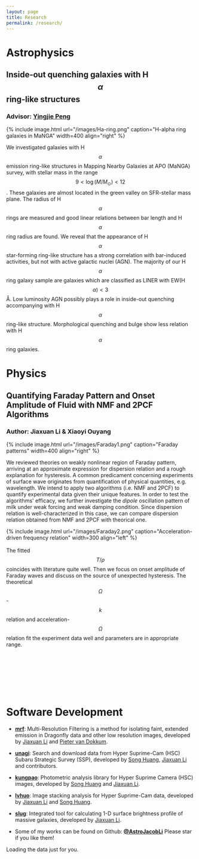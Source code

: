 ```yaml
---
layout: page
title: Research
permalink: /research/
---
```


# Astrophysics
## Inside-out quenching galaxies with H$$\alpha$$ ring-like structures
### Advisor: [**Yingjie Peng**](http://kiaa.pku.edu.cn/people/yingjie-peng)

{% include image.html url="/images/Ha-ring.png" caption="H-alpha ring galaxies in MaNGA" width=400 align="right" %}

We investigated galaxies with H$$\alpha$$ emission ring-like structures in Mapping Nearby Galaxies at APO (MaNGA) survey, with stellar mass in the range $$9 <\log(M/M_\odot) < 12$$. These galaxies are almost
located in the green valley on SFR-stellar mass plane. The radius of H$$\alpha$$ rings are measured and good
linear relations between bar length and H$$\alpha$$ ring radius are found. We reveal that the appearance of H$$\alpha$$ star-forming ring-like structure has a strong correlation with bar-induced activities, but not with active galactic nuclei (AGN). The majority of our H$$\alpha$$ ring galaxy sample are galaxies which are classified as LINER with EW(H$$\alpha)< 3$$Å. Low luminosity AGN possibly plays a role in inside-out quenching accompanying with H$$\alpha$$ ring-like structure. Morphological quenching and bulge show less relation with H$$\alpha$$ ring galaxies.

# Physics
## Quantifying Faraday Pattern and Onset Amplitude of Fluid with NMF and 2PCF Algorithms
### Author: Jiaxuan Li & Xiaoyi Ouyang

{% include image.html url="/images/Faraday1.png" caption="Faraday patterns" width=400 align="right" %}


We reviewed theories on weakly nonlinear region of Faraday pattern, arriving at an approximate expression for dispersion relation and a rough explanation for hysteresis. A common predicament concerning experiments of surface wave originates from quantification of physical quantities, e.g. wavelength. We intend to apply two algorithms (i.e. NMF and 2PCF) to quantify experimental data given their unique features. In order to test the algorithms' efficacy, we further investigate the _dipole_ oscillation pattern of milk under weak forcing and weak damping condition. Since dispersion relation is well-characterized in this case, we can compare dispersion relation obtained from NMF and 2PCF with theorical one.

{% include image.html url="/images/Faraday2.png" caption="Acceleration-driven frequency relation" width=300 align="left" %}
<br>
<br>
 The fitted $$T/\rho$$ coincides with literature quite well. Then we focus on onset amplitude of Faraday waves and discuss on the source of unexpected hysteresis. The theoretical $$\Omega$$-$$k$$ relation and acceleration-$$\Omega$$ relation fit the experiment data well and parameters are in appropriate range.

<br>
<br>
<br>
<br>
<br>
<br>

# Software Development
- [**mrf**](https://mrfiltering.readthedocs.io/en/latest/): Multi-Resolution Filtering is a method for isolating faint, extended emission in Dragonfly data and other low resolution images, developed by [Jiaxuan Li](http://astrojacobli.github.io) and [Pieter van Dokkum](http://pietervandokkum.com).

- [**unagi**](https://github.com/dr-guangtou/unagi): Search and download data from Hyper Suprime-Cam (HSC) Subaru Strategic Survey (SSP), developed by [Song Huang](http://dr-guangtou.github.io), [Jiaxuan Li](http://astrojacobli.github.io) and contributors.

- [**kungpao**](https://github.com/dr-guangtou/kungpao): Photometric analysis library for Hyper Suprime Camera (HSC) images, developed by [Song Huang](http://dr-guangtou.github.io) and [Jiaxuan Li](http://astrojacobli.github.io).

- [**lvhuo**](https://github.com/dr-guangtou/lvhuo): Image stacking analysis for Hyper Suprime-Cam data, developed by [Jiaxuan Li](http://astrojacobli.github.io) and [Song Huang](http://dr-guangtou.github.io).

- [**slug**](https://github.com/AstroJacobLi/slug): Integrated tool for calculating 1-D surface brightness profile of massive galaxies, developed by [Jiaxuan Li](http://astrojacobli.github.io).

- Some of my works can be found on Github: [**@AstroJacobLi**](https://github.com/AstroJacobLi) Please star if you like them!

<!-- https://ionicabizau.github.io/github-calendar/example/ -->
<!-- Include the library. -->
<script
  src="https://unpkg.com/github-calendar@latest/dist/github-calendar.min.js"
></script>

<!-- Optionally, include the theme (if you don't want to struggle to write the CSS) -->
<link
   rel="stylesheet"
   href="https://unpkg.com/github-calendar@latest/dist/github-calendar-responsive.css"
/>

<!-- Prepare a container for your calendar. -->
<div class="calendar">
    <!-- Loading stuff -->
    Loading the data just for you.
</div>

<script>
    GitHubCalendar(".calendar", "astrojacobli");
    // or enable responsive functionality
    GitHubCalendar(".calendar", "astrojacobli", { responsive: true });
</script>